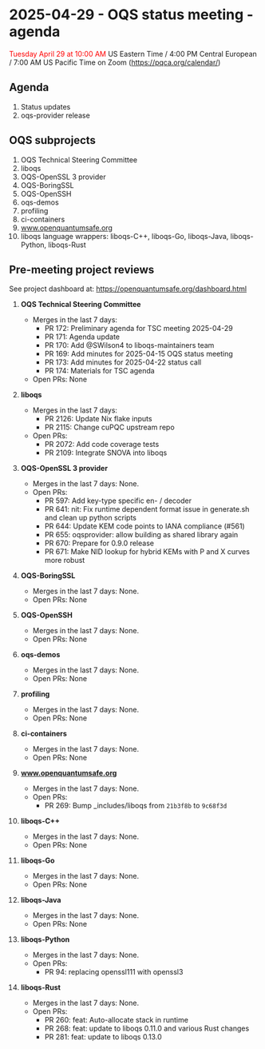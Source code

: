 # 2025-04-29 - OQS status meeting - agenda

<span style="color: red;"> Tuesday April 29 at 10:00 AM </span> US Eastern Time / 4:00 PM Central European / 7:00 AM US Pacific Time on Zoom (https://pqca.org/calendar/)

## Agenda

1. Status updates
2. oqs-provider release

## OQS subprojects

1. OQS Technical Steering Committee
2. liboqs
3. OQS-OpenSSL 3 provider
4. OQS-BoringSSL
5. OQS-OpenSSH
6. oqs-demos
7. profiling
8. ci-containers
9. www.openquantumsafe.org
10. liboqs language wrappers: liboqs-C++, liboqs-Go, liboqs-Java, liboqs-Python, liboqs-Rust

## Pre-meeting project reviews

See project dashboard at: https://openquantumsafe.org/dashboard.html

1. **OQS Technical Steering Committee**


	- Merges in the last 7 days:
		 - PR 172: Preliminary agenda for TSC meeting 2025-04-29
		 - PR 171: Agenda update
		 - PR 170: Add @SWilson4 to liboqs-maintainers team
		 - PR 169: Add minutes for 2025-04-15 OQS status meeting
		 - PR 173: Add minutes for 2025-04-22 status call
		 - PR 174: Materials for TSC agenda
	- Open PRs: None


2. **liboqs**


	- Merges in the last 7 days:
		 - PR 2126: Update Nix flake inputs
		 - PR 2115: Change cuPQC upstream repo
	- Open PRs:
		 - PR 2072: Add code coverage tests
		 - PR 2109: Integrate SNOVA into liboqs


3. **OQS-OpenSSL 3 provider**


	- Merges in the last 7 days: None.
	- Open PRs:
		 - PR 597: Add key-type specific en- / decoder
		 - PR 641: nit: Fix runtime dependent format issue in generate.sh and clean up python scripts
		 - PR 644: Update KEM code points to IANA compliance (#561)
		 - PR 655: oqsprovider: allow building as shared library again
		 - PR 670: Prepare for 0.9.0 release
		 - PR 671: Make NID lookup for hybrid KEMs with P and X curves more robust


4. **OQS-BoringSSL**


	- Merges in the last 7 days: None.
	- Open PRs: None


5. **OQS-OpenSSH**


	- Merges in the last 7 days: None.
	- Open PRs: None


6. **oqs-demos**


	- Merges in the last 7 days: None.
	- Open PRs: None


7. **profiling**


	- Merges in the last 7 days: None.
	- Open PRs: None


8. **ci-containers**


	- Merges in the last 7 days: None.
	- Open PRs: None


9. **www.openquantumsafe.org**


	- Merges in the last 7 days: None.
	- Open PRs:
		 - PR 269: Bump \_includes/liboqs from `21b3f8b` to `9c68f3d`


10. **liboqs-C++**


	- Merges in the last 7 days: None.
	- Open PRs: None


11. **liboqs-Go**


	- Merges in the last 7 days: None.
	- Open PRs: None


12. **liboqs-Java**


	- Merges in the last 7 days: None.
	- Open PRs: None


13. **liboqs-Python**


	- Merges in the last 7 days: None.
	- Open PRs:
		 - PR 94: replacing openssl111 with openssl3


14. **liboqs-Rust**


	- Merges in the last 7 days: None.
	- Open PRs:
		 - PR 260: feat: Auto-allocate stack in runtime
		 - PR 268: feat: update to liboqs 0.11.0 and various Rust changes
		 - PR 281: feat: update to liboqs 0.13.0
